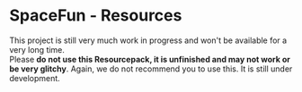 # SpaceFun - Resources
This project is still very much work in progress and won't be available for a very long time.<br>
Please __do not use this Resourcepack, it is unfinished and may not work or be very glitchy__. Again, we do not recommend you to use this. It is still under development.
